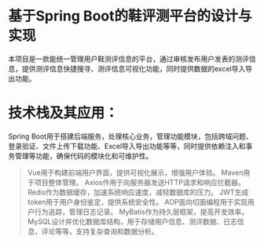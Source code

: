 # 基于Spring Boot的鞋评测平台的设计与实现
本项目是一款能统一管理用户鞋测评信息的平台，通过审核发布用户发表的测评信息，提供测评信息快捷搜寻、测评信息可视化功能，同时提供数据的excel导入导出功能。
# 技术栈及其应用：
Spring Boot用于搭建后端服务，处理核心业务，管理功能模块，包括跨域问题、登录验证、文件上传下载功能、Excel导入导出功能等等，同时提供依赖注入和事务管理等功能，确保代码的模块化和可维护性。
>Vue用于构建前端用户界面，提供可视化展示，增强用户体验。
>Maven用于项目整体管理。
>Axios作用于向服务器发送HTTP请求和响应拦截器。
>Redis作为数据缓存，加速系统响应速度，减轻数据库的压力。
>JWT生成token用于用户身份鉴定，提供系统安全性。
>AOP面向切面编程用于实现用户行为追踪，管理日志记录。
>MyBatis作为持久层框架，提高开发效率。
>MySQL设计并优化数据库结构，用于存储用户信息、测评数据、日志信息，评论等等，支持复杂查询和数据分析。

